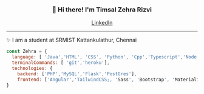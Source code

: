 <h3 align="center">👋 Hi there! I'm Timsal Zehra Rizvi</h3>
<p align="center">
  <a href="https://www.linkedin.com/in/timsal-zehra-43863b1a6/">LinkedIn</a>
</p>

---
✨ I am a student at SRMIST Kattankulathur, Chennai 



```javascript
const Zehra = {
  language: [ 'Java','HTML', 'CSS', 'Python', 'Cpp','Typescript','Node JS'],
  terminalCommands: [ 'git','heroku'],
  technologies: {
    backend: ['PHP','MySQL','Flask','PostGres'],
    frontend: ['Angular','TailwindCSS;, 'Sass', 'Bootstrap', 'Materialize','Ionic','primeNg']
}
```

<!--
**lauragift21/lauragift21** is a ✨ _special_ ✨ repository because its `README.md` (this file) appears on your GitHub profile.

Here are some ideas to get you started:

- 🔭 I’m currently working on ...
- 🌱 I’m currently learning ...
- 👯 I’m looking to collaborate on ...
- 🤔 I’m looking for help with ...
- 💬 Ask me about ...
- 📫 How to reach me: ...
- 😄 Pronouns: ...
- ⚡ Fun fact: ...
-->
